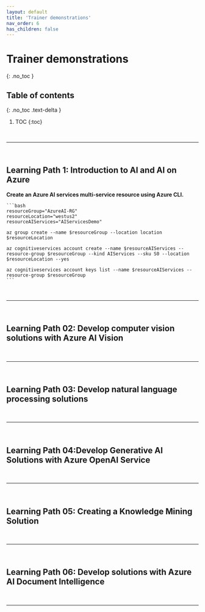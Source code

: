 ```yaml
---
layout: default
title: 'Trainer demonstrations'
nav_order: 6
has_children: false
---
```


# Trainer demonstrations
{: .no_toc }


## Table of contents
{: .no_toc .text-delta }

1. TOC
{:toc}

<br/>

---

<br/>

## Learning Path 1: Introduction to AI and AI on Azure

<!-- Demonstrations -->

**Create an Azure AI services multi-service resource using Azure CLI.**

    ```bash
    resourceGroup="AzureAI-RG"
    resourceLocation="westus2"
    resourceAIServices="AIServicesDemo"

    az group create --name $resourceGroup --location location $resourceLocation

    az cognitiveservices account create --name $resourceAIServices --resource-group $resourceGroup --kind AIServices --sku S0 --location $resourceLocation --yes

    az cognitiveservices account keys list --name $resourceAIServices --resource-group $resourceGroup
    ```



<br/>

---

<br/>


## Learning Path 02: Develop computer vision solutions with Azure AI Vision

<!-- Demonstrations -->


<br/>

---

<br/>


## Learning Path 03: Develop natural language processing solutions

<!-- Demonstrations -->


<br/>

---

<br/>

## Learning Path 04:Develop Generative AI Solutions with Azure OpenAI Service


<!-- Demonstrations -->


<br/>

---

<br/>

## Learning Path 05: Creating a Knowledge Mining Solution

<!-- Demonstrations -->


<br/>

---

<br/>


## Learning Path 06: Develop solutions with Azure AI Document Intelligence

<!-- Demonstrations -->


<br/>

---

<br/>
